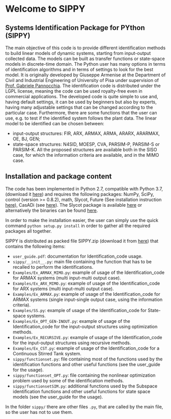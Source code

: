# Welcome to SIPPY

## Systems Identification Package for PYthon (SIPPY)

The main objective of this code is to provide different identification methods
to build linear models of dynamic systems, starting from input-output collected
data. The models can be built as transfer functions or state-space models in
discrete-time domain. The Python user has many options in terms of identification
algorithms and in terms of settings to look for the best model.
It is originally developed by Giuseppe Armenise at the Department of Civil and Industrial Engineering of University of Pisa under supervision of [Prof. Gabriele Pannocchia](https://people.unipi.it/gabriele_pannocchia/). The identification code is distributed under the LGPL license, meaning the code can be used royalty-free even in commercial applications.
The developed code is quite simple to use and, having default settings, it can
be used by beginners but also by experts, having many adjustable settings that
can be changed according to the particular case. Furthermore, there are some
functions that the user can use, e.g. to test if the identified system follows the
plant data.
The linear model to be identified can be chosen between:

* input-output structures: FIR, ARX, ARMAX, ARMA, ARARX, ARARMAX, OE, BJ, GEN;
* state-space structures: N4SID, MOESP, CVA, PARSIM-P, PARSIM-S or PARSIM-K.
All the proposed structures are available both in the SISO case, for which the information criteria
are available, and in the MIMO case.

## Installation and package content

The code has been implemented in Python 2.7, compatible with Python 3.7, (download it [here](https://www.python.org/downloads/)) and requires the following packages:
NumPy, SciPy, control (version >= 0.8.2), math, Slycot, Future (See installation instruction [here](http://python-future.org/quickstart.html#installation)), CasADi (see [here](https://web.casadi.org/get/)).
The Slycot package is available [here](https://pypi.python.org/pypi/slycot/0.2.0) or alternatively the binaries can be found [here](https://www.lfd.uci.edu/~gohlke/pythonlibs/).

In order to make the installation easier, the user can simply use the quick command
`python setup.py install`
in order to gather all the required packages all together.

SIPPY is distributed as packed file SIPPY.zip (download it from [here](https://github.com/CPCLAB-UNIPI/SIPPY)) that contains the following items:

* `user_guide.pdf`: documentation for Identification_code usage.
* `sippy/__init__.py`: main file containing the function that has to be recalled to perform the
identifications.
* `Examples/Ex_ARMAX_MIMO.py`: example of usage of the Identification_code for ARMAX systems (multi input-multi output case).
* `Examples/Ex_ARX_MIMO.py`: example of usage of the Identification_code for ARX systems (multi input-multi output case).
* `Examples/Ex_ARMAX.py`: example of usage of the Identification_code for ARMAX systems (single input-single output case, using the information criteria).
* `Examples/SS.py`: example of usage of the Identification_code for State-space systems.
* `Examples/Ex_OPT_GEN-INOUT.py`: example of usage of the Identification_code for the input-output structures using optimization methods.
* `Examples/Ex_RECURSIVE.py`: example of usage of the Identification_code for the input-output structures using recursive methods.
* `Examples/Ex_CST.py`: example of usage of the Identification_code for a Continuous Stirred Tank system.
* `sippy/functionset.py`:  file containing most of the functions used by the identification functions and other useful functions (see the user_guide for the usage).
* `sippy/functionset_OPT.py`: file containing the nonlinear optimization problem used by some of the identification methods.
* `sippy/functionsetSIM.py`: additional functions used by the Subspace identification functions and other useful functions for state space models (see the user_guide for the usage).

In the folder `sippy/` there are other files `.py`, that are called by the main file, so the user has
not to use them.

